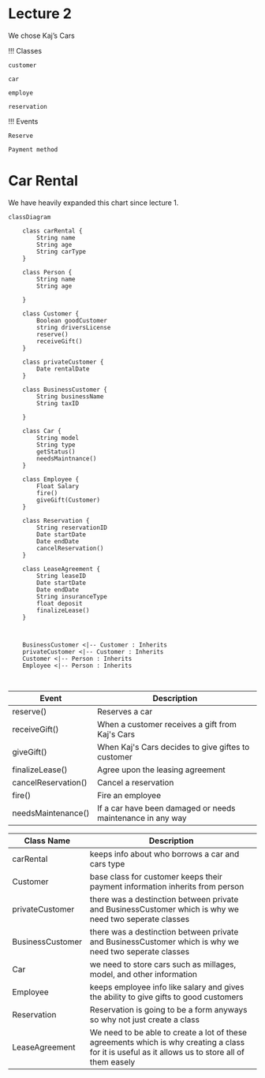 # Lecture 2

We chose Kaj’s Cars

!!! Classes

    customer
    
    car
    
    employe
    
    reservation
!!! Events

    Reserve
    
    Payment method

# Car Rental

We have heavily expanded this chart since lecture 1.

```mermaid
classDiagram

    class carRental {
        String name
        String age
        String carType
    }

    class Person {
        String name
        String age
  
    }

    class Customer {
        Boolean goodCustomer
        string driversLicense
        reserve()
        receiveGift()
    }

    class privateCustomer {
        Date rentalDate
    }
  
    class BusinessCustomer {
        String businessName
        String taxID
  
    }

    class Car {
        String model
        String type
        getStatus()
        needsMaintnance()
    }

    class Employee {
        Float Salary
        fire()
        giveGift(Customer)
    }

    class Reservation {
        String reservationID
        Date startDate
        Date endDate
        cancelReservation()
    }

    class LeaseAgreement {
        String leaseID
        Date startDate
        Date endDate
        String insuranceType
        float deposit
        finalizeLease()
    }



    BusinessCustomer <|-- Customer : Inherits
    privateCustomer <|-- Customer : Inherits
    Customer <|-- Person : Inherits
    Employee <|-- Person : Inherits



```





| Event | Description |   
| ------------- | -------------| 
|reserve()| Reserves a car|   
|receiveGift()| When a customer receives a gift from Kaj's Cars|
|giveGift()| When Kaj's Cars decides to give giftes to customer|
|finalizeLease()|Agree upon the leasing agreement|
|cancelReservation()| Cancel a reservation|
|fire()| Fire an employee|
|needsMaintenance()| If a car have been damaged or needs maintenance in any way|



| Class Name       | Description      |
|------------------|------------------|
| carRental        | keeps info about who borrows a car and cars type                 |
| Customer         | base class for customer keeps their payment information inherits from person                 |
| privateCustomer  |there was a destinction between private and BusinessCustomer which is why we need two seperate classes|
| BusinessCustomer |there was a destinction between private and BusinessCustomer which is why we need two seperate classes|
| Car              |we need to store cars such as millages, model, and other information|
| Employee         | keeps employee info like salary and gives the ability to give gifts to good customers                 |
| Reservation      | Reservation is going to be a form anyways so why not just create a class|
| LeaseAgreement   | We need to be able to create a lot of these agreements which is why creating a class for it is useful as it allows us to store all of them easely|
